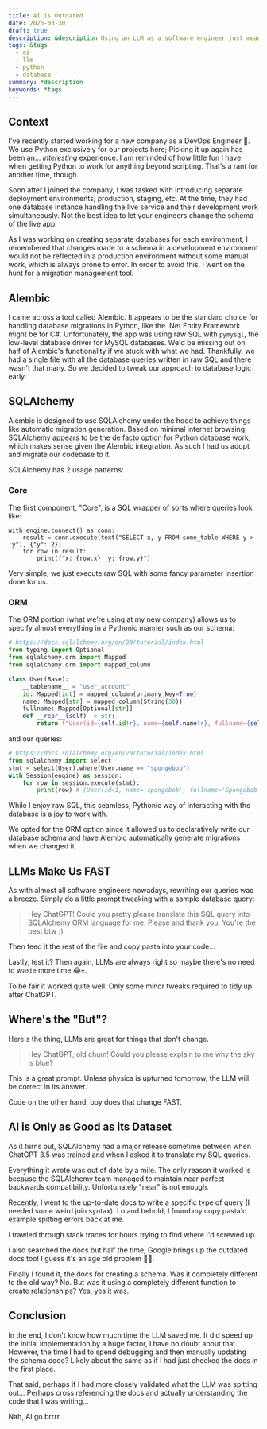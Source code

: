 ```yaml
---
title: AI is Outdated
date: 2025-03-30
draft: true
description: &description Using an LLM as a software engineer just means you're writing outdated code.
tags: &tags
  - ai
  - llm
  - python
  - database
summary: *description
keywords: *tags
---
```

## Context

I've recently started working for a new company as a DevOps Engineer 🥳. 
We use Python exclusively for our projects here; Picking it up again has been an... _interesting_ experience.
I am reminded of how little fun I have when getting Python to work for anything beyond scripting.
That's a rant for another time, though.

Soon after I joined the company, I was tasked with introducing separate deployment environments; production, staging, etc.
At the time, they had one database instance handling the live service and their development work simultaneously.
Not the best idea to let your engineers change the schema of the live app.

As I was working on creating separate databases for each environment, I remembered that changes made to a schema in a development environment would not be reflected in a production environment without some manual work, which is always prone to error.
In order to avoid this, I went on the hunt for a migration management tool.

## Alembic

I came across a tool called Alembic. 
It appears to be the standard choice for handling database migrations in Python, like the .Net Entity Framework might be for C#.
Unfortunately, the app was using raw SQL with `pymysql`, the low-level database driver for MySQL databases.
We'd be missing out on half of Alembic's functionality if we stuck with what we had.
Thankfully, we had a single file with all the database queries written in raw SQL and there wasn't that many.
So we decided to tweak our approach to database logic early.

## SQLAlchemy

Alembic is designed to use SQLAlchemy under the hood to achieve things like automatic migration generation.
Based on minimal internet browsing, SQLAlchemy appears to be the de facto option for Python database work, which makes sense given the Alembic integration.
As such I had us adopt and migrate our codebase to it.

SQLAlchemy has 2 usage patterns: 

### Core

The first component, "Core", is a SQL wrapper of sorts where queries look like:

```
with engine.connect() as conn:
    result = conn.execute(text("SELECT x, y FROM some_table WHERE y > :y"), {"y": 2})
    for row in result:
        print(f"x: {row.x}  y: {row.y}")
```

Very simple, we just execute raw SQL with some fancy parameter insertion done for us.

### ORM

The ORM portion (what we're using at my new company) allows us to specify almost everything in a Pythonic manner such as our schema:

```python
# https://docs.sqlalchemy.org/en/20/tutorial/index.html
from typing import Optional
from sqlalchemy.orm import Mapped
from sqlalchemy.orm import mapped_column

class User(Base):
    __tablename__ = "user_account"
    id: Mapped[int] = mapped_column(primary_key=True)
    name: Mapped[str] = mapped_column(String(30))
    fullname: Mapped[Optional[str]]
    def __repr__(self) -> str:
        return f"User(id={self.id!r}, name={self.name!r}, fullname={self.fullname!r})"
```

and our queries:

```python
# https://docs.sqlalchemy.org/en/20/tutorial/index.html
from sqlalchemy import select
stmt = select(User).where(User.name == "spongebob")
with Session(engine) as session:
    for row in session.execute(stmt):
        print(row) # (User(id=1, name='spongebob', fullname='Spongebob Squarepants'),)
```

While I enjoy raw SQL, this seamless, Pythonic way of interacting with the database is a joy to work with.

We opted for the ORM option since it allowed us to declaratively write our database schema and have Alembic automatically generate migrations when we changed it.

## LLMs Make Us FAST

As with almost all software engineers nowadays, rewriting our queries was a breeze.
Simply do a little prompt tweaking with a sample database query:

> Hey ChatGPT! Could you pretty please translate this SQL query into SQLAlchemy ORM language for me. Please and thank you. You're the best btw ;)

Then feed it the rest of the file and copy pasta into your code...

Lastly, test it? Then again, LLMs are always right so maybe there's no need to waste more time 😂💀.

To be fair it worked quite well. Only some minor tweaks required to tidy up after ChatGPT.

## Where's the "But"?

Here's the thing, LLMs are great for things that don't change.

> Hey ChatGPT, old chum! Could you please explain to me why the sky is blue?

This is a great prompt. Unless physics is upturned tomorrow, the LLM will be correct in its answer.

Code on the other hand, boy does that change FAST.

## AI is Only as Good as its Dataset

As it turns out, SQLAlchemy had a major release sometime between when ChatGPT 3.5 was trained and when I asked it to translate my SQL queries.

Everything it wrote was out of date by a mile. The only reason it worked is because the SQLAlchemy team managed to maintain near perfect backwards compatibility. Unfortunately "near" is not enough.

Recently, I went to the up-to-date docs to write a specific type of query (I needed some weird join syntax).
Lo and behold, I found my copy pasta'd example spitting errors back at me.

I trawled through stack traces for hours trying to find where I'd screwed up.

I also searched the docs but half the time, Google brings up the outdated docs too! I guess it's an age old problem 🤷‍♂️.

Finally I found it, the docs for creating a schema. Was it completely different to the old way? No. But was it using a completely different function to create relationships? Yes, yes it was.

## Conclusion

In the end, I don't know how much time the LLM saved me.
It did speed up the initial implementation by a huge factor, I have no doubt about that.
However, the time I had to spend debugging and then manually updating the schema code? 
Likely about the same as if I had just checked the docs in the first place.

That said, perhaps if I had more closely validated what the LLM was spitting out... Perhaps cross referencing the docs and actually understanding the code that I was writing...

Nah, AI go brrrr.
